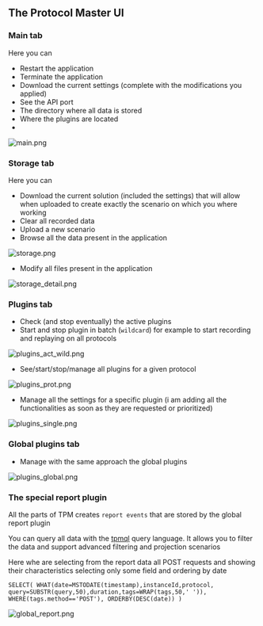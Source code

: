 ## The Protocol Master UI

### Main tab

Here you can

* Restart the application
* Terminate the application
* Download the current settings (complete with the modifications you applied)
* See the API port
* The directory where all data is stored
* Where the plugins are located
*

![main.png](ui/main.png)

### Storage tab

Here you can

* Download the current solution (included the settings) that will allow when uploaded to create exactly the scenario on
  which you where working
* Clear all recorded data
* Upload a new scenario
* Browse all the data present in the application

![storage.png](ui/storage.png)

* Modify all files present in the application

![storage_detail.png](ui/storage_detail.png)

### Plugins tab

* Check (and stop eventually) the active plugins
* Start and stop plugin in batch (`wildcard`) for example to start recording and replaying on all protocols

![plugins_act_wild.png](ui/plugins_act_wild.png)

* See/start/stop/manage all plugins for a given protocol

![plugins_prot.png](ui/plugins_prot.png)

* Manage all the settings for a specific plugin (i am adding all the functionalities as soon as they are requested or
  prioritized)

![plugins_single.png](ui/plugins_single.png)

### Global plugins tab

* Manage with the same approach the global plugins

![plugins_global.png](ui/plugins_global.png)

### The special report plugin

All the parts of TPM creates `report events` that are stored by the global report plugin

You can query all data with the [tpmql](tpmql.md) query language. It allows you to filter the
data and support advanced filtering and projection scenarios

Here whe are selecting from the report data all POST requests and showing their
characteristics selecting only some field and ordering by date

`
SELECT(
    WHAT(date=MSTODATE(timestamp),instanceId,protocol,
        query=SUBSTR(query,50),duration,tags=WRAP(tags,50,' ')),
    WHERE(tags.method=='POST'),
    ORDERBY(DESC(date))
)
`

![global_report.png](ui/global_report.png)
